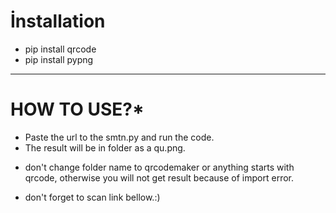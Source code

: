 # İnstallation

- pip install qrcode
- pip install pypng

-------------------------

# HOW TO USE?*

- Paste the url to the smtn.py and run the code.
- The result will be in folder as a qu.png.

* don't change folder name to qrcodemaker or anything starts with qrcode, otherwise you will not get result because of import error.

* don't forget to scan link bellow.:)
